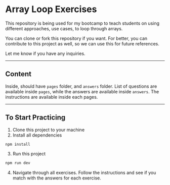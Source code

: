 # Array Loop Exercises

This repository is being used for my bootcamp to teach students on using different approaches, use cases, to loop through arrays.

You can clone or fork this repository if you want. For better, you can contribute to this project as well, so we can use this for future references.

Let me know if you have any inquiries.

---

## Content

Inside, should have `pages` folder, and `answers` folder. List of questions are available inside `pages`, while the answers are available inside `answers`. The instructions are available inside each pages.

---

## To Start Practicing

1. Clone this project to your machine
2. Install all dependencies

```bash
npm install
```

3. Run this project

```bash
npm run dev
```

4. Navigate through all exercises. Follow the instructions and see if you match with the answers for each exercise.
